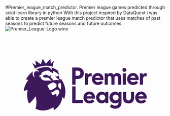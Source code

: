 #Premier_league_match_predictor.
Premier league games predicted through sckit learn library in python
With this project inspired by DataQuest i was able to create a premier league match predictor that uses matches of past seasons to predict future seasons and
future outcomes.
![Premier_League-Logo wine](https://github.com/user-attachments/assets/2dc1374c-9497-4144-b194-1147759d02f2)<svg xmlns="http://www.w3.org/2000/svg" height="800" width="1200" overflow="visible" viewBox="-30.7044 -21.55325 266.1048 129.3195"><path d="M157.587 57.51l.563-2.387h4.563v17.973c0 3.51-.982 5.967-3.299 7.792-1.754 1.334-4.143 2.316-7.02 2.316-3.932 0-6.74-1.334-8.986-3.51l2.879-4.002c1.404 1.334 3.299 2.528 5.756 2.528 3.861 0 5.545-1.896 5.545-4.704v-1.334c-1.543 1.615-3.368 2.246-5.404 2.246-5.336 0-9.548-4.353-9.548-9.898 0-5.477 4.353-9.688 9.688-9.688 2.176.001 4.141 1.053 5.263 2.668m-4.631 2.037c-2.737 0-4.915 2.105-4.915 4.983 0 2.738 2.178 4.914 4.915 4.914s4.913-2.176 4.913-4.914c0-2.878-2.176-4.983-4.913-4.983M123.26 28.306c-2.177 0-4.003 1.264-4.423 3.3h8.704c-.42-1.966-2.174-3.3-4.281-3.3m.281 15.234c-5.826 0-10.109-4.001-10.109-9.828 0-5.266 3.861-9.969 9.969-9.969 4.563 0 9.267 3.439 9.267 9.828 0 .491 0 1.124-.14 1.825h-13.76c.49 2.106 2.387 3.512 4.703 3.512 2.106 0 3.721-.773 5.055-2.178l3.159 3.229c-2.035 2.317-4.984 3.581-8.144 3.581m58.337-15.234c-2.176 0-4 1.264-4.423 3.3h8.705c-.42-1.966-2.176-3.3-4.282-3.3m.282 15.234c-5.826 0-10.109-4.001-10.109-9.828 0-5.266 3.861-9.969 9.969-9.969 4.563 0 9.267 3.439 9.267 9.828 0 .491 0 1.124-.14 1.825h-13.761c.493 2.106 2.388 3.512 4.704 3.512 2.105 0 3.72-.773 5.055-2.178l3.158 3.229c-2.036 2.317-4.985 3.581-8.143 3.581m13.127 15.655c-2.176 0-4.001 1.264-4.422 3.3h8.705c-.422-1.966-2.177-3.3-4.283-3.3m.281 15.233c-5.828 0-10.109-4.001-10.109-9.828 0-5.266 3.861-9.969 9.969-9.969 4.563 0 9.268 3.439 9.268 9.828 0 .491 0 1.124-.143 1.825h-13.758c.491 2.106 2.387 3.51 4.703 3.51 2.106 0 3.721-.772 5.055-2.176l3.158 3.229c-2.036 2.318-4.983 3.581-8.143 3.581m-86.349-15.233c-2.177 0-4.001 1.264-4.423 3.3h8.705c-.42-1.966-2.175-3.3-4.282-3.3m.281 15.233c-5.826 0-10.109-4.001-10.109-9.828 0-5.266 3.86-9.969 9.967-9.969 4.564 0 9.268 3.439 9.268 9.828 0 .491 0 1.124-.14 1.825h-13.761c.492 2.106 2.389 3.51 4.705 3.51 2.105 0 3.719-.772 5.055-2.176l3.158 3.229c-2.035 2.318-4.983 3.581-8.143 3.581m-28.852-.491v-27.87h5.545v22.605h12.075v5.265zm21.13-30.888V24.234h4.493l.563 2.738c.841-1.756 2.525-2.948 4.773-2.948.491 0 .982.069 1.474.21v4.984c-.633-.14-1.192-.211-1.825-.211-2.527 0-4.282 1.545-4.282 4.563v9.478h-5.196zm91.544 0V24.234h4.492l.562 2.738c.843-1.756 2.527-2.948 4.774-2.948.492 0 .982.069 1.475.21v4.984c-.633-.14-1.193-.211-1.826-.211-2.527 0-4.281 1.545-4.281 4.563v9.478h-5.196zm-36.295-11.093c0-2.036-1.123-3.3-2.879-3.3-2.035 0-3.088 1.264-3.088 3.371v11.021h-5.195V31.956c0-2.036-1.123-3.3-2.878-3.3-2.036 0-3.089 1.264-3.089 3.371v11.021h-5.195V24.234h4.563l.563 2.457s1.123-2.948 4.633-2.948c2.178 0 4.002.912 5.266 2.809l.141.21.141-.21c1.826-2.598 4.072-2.809 5.476-2.809 4.001 0 6.739 3.019 6.739 7.301v12.005h-5.195V31.956zm10.46-10.248c-1.825 0-3.229-1.405-3.229-3.16 0-1.825 1.404-3.229 3.229-3.229 1.825 0 3.229 1.403 3.229 3.229 0 1.754-1.404 3.16-3.229 3.16m-2.667 2.526h5.194v18.813h-5.194zm-34.049 35.313c-2.809 0-4.913 2.105-4.913 4.983 0 2.738 2.104 4.914 4.913 4.914 2.738 0 4.844-2.176 4.844-4.914 0-2.878-2.106-4.983-4.844-4.983m-1.053 14.881c-4.984 0-9.336-4.563-9.336-9.898 0-5.265 4.352-9.688 9.336-9.688 2.809 0 4.703.982 5.827 2.737l.562-2.457h4.563v18.814h-4.563l-.562-2.388c-1.124 1.687-3.229 2.88-5.827 2.88m44.719 0c-4.142 0-9.195-2.246-9.195-9.266v-10.04h5.193v9.688c0 3.229 1.476 4.633 4.002 4.633 2.316 0 4.002-1.614 4.002-4.633v-9.688h5.195v10.04c0 7.02-5.125 9.266-9.197 9.266M86.193 28.377h3.23c2.809 0 4.844-1.544 4.844-4.353 0-2.81-2.035-4.283-4.844-4.283h-3.23zm-5.545 14.672V14.476h9.055c5.897 0 10.32 3.51 10.32 9.548 0 6.107-4.353 9.688-10.32 9.688h-3.51v9.337zm-19.8633-3.6023c-1.8846 1.5444-3.4823 2.4052-3.4823 2.4052l.0218 4.8954c1.3472 1.4665 2.6762 2.6814 3.671 4.8954 1.8883-3.3156 1.5252-8.1897-.2105-12.196m-1.5324 16.0252s-.3848-2.0191-2.0225-3.9036l-3.7364.0886s-5.0364 4.2224-8.1083 4.3216c0 0 1.6921 3.0711 2.549 4.6758 1.6885-.3614 4.6624-1.6614 5.8607-3.0216 0 0 .7916 2.4902.6427 5.4303 1.6812-.9493 3.9978-3.5281 4.8148-7.591m-4.8148-8.8416l-.007-4.8777s-2.2332-.6978-4.6152-2.5008c-4.7858.7049-10.581 5.402-10.581 5.402s1.9571 3.6237 4.0995 7.5343c3.7655.5137 9.3138-4.1267 11.104-5.5578M67.201 66.9418l-3.0792-3.3262c-.8787 8.9903-5.3922 16.6238-13.682 21.9479l-1.2673-4.8494c-7.037 4.9592-19.1142 8.1755-29.4883 2.4512 1.289-6.4115 2.4329-12.908-.0218-20.6868-5.7444 8.6786-10.828 12.0791-10.828 12.0791-3.8817-6.3583-3.533-19.114-2.3747-22.8688L0 53.6406c0-4.2862 3.1627-13.3792 7.7452-18.4871L3.711 34.523h-.004c2.7415-5.4658 6.8338-10.177 11.841-13.7157l.007-.004c-1.5032 2.3166-1.525 8.0339 2.8796 10.2088-1.87-3.1986-2.0952-7.1518-.1416-9.1993 1.9535-2.065 5.2397-1.3566 7.3384.2445-.6245-1.7853-2.4546-4.0311-5.196-4.1834h-.004c5.1779-2.6 11.0567-4.063 17.2768-4.063 1.162 0 2.3203.0496 3.4532.1488 1.8083.7084 4.4626 3.195 5.7008 4.743 0 0 .0871-1.8242-.9513-4.0275 6.7357 1.6011 9.9492 4.2755 11.2964 5.5649.276 2.8409 1.1474 4.5447 2.2985 7.244-2.1823-2.384-7.6653-6.231-10.2834-7.152 0 0-.2142 2.462-1.1147 3.645-5.2143-3.6697-7.7742-4.5942-7.7742-4.5942-5.7227.8005-9.4046 2.9542-11.4054 4.6474l1.743 1.4488c-3.4496 1.0343-5.69 3.9248-5.69 3.9248.0254.0532 3.0828.4782 3.0828.4782s-.3123 3.5033 4.183 5.6995c3.8527 1.881 9.3901-.4534 14.6044 1.587-3.4277-3.861-5.7989-5.5862-5.7989-5.5862s-1.3616-.2763-2.3203-.2692c-1.1982.007-2.9847.2373-4.9419-.5065-.9368-.3578-2.0298-.9883-2.8867-1.5126 0 0 2.4074-2.4123 5.926-2.9436 0 0 3.1735.8714 5.6863 2.685 1.6703-1.5869 3.4132-1.5373 3.4132-1.5373s-1.7284 1.5728-1.2055 3.4785c2.5091 2.182 5.2324 5.3063 5.2324 5.3063 2.7742-1.4807 8.8055-1.1406 10.0437.2621-1.5686-1.9872-3.8308-3.645-5.581-5.0619-.2143-.7438-2.1242-3.3368-2.4474-3.5776 0 0 1.8156.5455 3.4387 1.966.4648-.6483 1.3362-1.3072 2.5236-1.5977 1.22.999 1.438 2.5328 1.4052 2.7878-.5483.6412-1.093.9033-1.093.9033l2.9413 3.1065.2941-2.228c6.7757 9.4401 10.4685 20.3644 5.719 34.0978M13.692 7.1979c3.9071 1.7463 6.4162 3.9496 6.8738 4.2861-.207-.9847-.9768-5.7243-1.4198-8.6679 2.2767 1.5409 7.56 5.1186 9.2993 6.2804.708-2.1289 3.1627-9.0823 3.1627-9.0823s4.4372 7.0066 5.1961 8.1436c.926-.9457 6.2274-6.702 7.6-8.1578.2287 3.312.541 8.048.6209 8.76.265-.3507 2.2948-3.1278 5.6972-5.6853-1.4742 2.8338-2.1787 6.7445-2.491 9.8864-3.3478-.9103-6.881-1.3991-10.5193-1.3991-6.9899 0-13.555 1.7923-19.2304 4.9414-1.0312-3.0357-2.647-6.8118-4.7895-9.3055" fill="#3d195b"/></svg>

